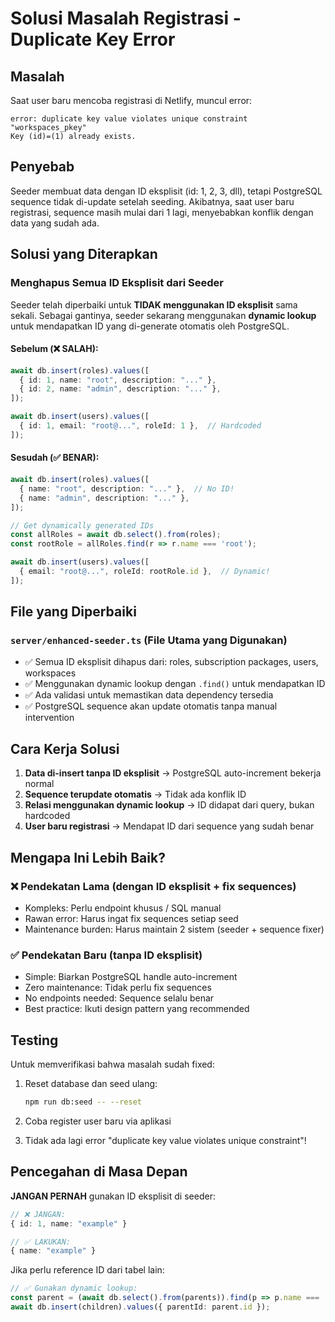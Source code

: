 # Solusi Masalah Registrasi - Duplicate Key Error

## Masalah
Saat user baru mencoba registrasi di Netlify, muncul error:
```
error: duplicate key value violates unique constraint "workspaces_pkey"
Key (id)=(1) already exists.
```

## Penyebab
Seeder membuat data dengan ID eksplisit (id: 1, 2, 3, dll), tetapi PostgreSQL sequence tidak di-update setelah seeding. Akibatnya, saat user baru registrasi, sequence masih mulai dari 1 lagi, menyebabkan konflik dengan data yang sudah ada.

## Solusi yang Diterapkan

### Menghapus Semua ID Eksplisit dari Seeder

Seeder telah diperbaiki untuk **TIDAK menggunakan ID eksplisit** sama sekali. Sebagai gantinya, seeder sekarang menggunakan **dynamic lookup** untuk mendapatkan ID yang di-generate otomatis oleh PostgreSQL.

#### Sebelum (❌ SALAH):
```typescript
await db.insert(roles).values([
  { id: 1, name: "root", description: "..." },
  { id: 2, name: "admin", description: "..." },
]);

await db.insert(users).values([
  { id: 1, email: "root@...", roleId: 1 },  // Hardcoded
]);
```

#### Sesudah (✅ BENAR):
```typescript
await db.insert(roles).values([
  { name: "root", description: "..." },  // No ID!
  { name: "admin", description: "..." },
]);

// Get dynamically generated IDs
const allRoles = await db.select().from(roles);
const rootRole = allRoles.find(r => r.name === 'root');

await db.insert(users).values([
  { email: "root@...", roleId: rootRole.id },  // Dynamic!
]);
```

## File yang Diperbaiki

### `server/enhanced-seeder.ts` (File Utama yang Digunakan)
- ✅ Semua ID eksplisit dihapus dari: roles, subscription packages, users, workspaces
- ✅ Menggunakan dynamic lookup dengan `.find()` untuk mendapatkan ID
- ✅ Ada validasi untuk memastikan data dependency tersedia
- ✅ PostgreSQL sequence akan update otomatis tanpa manual intervention

## Cara Kerja Solusi

1. **Data di-insert tanpa ID eksplisit** → PostgreSQL auto-increment bekerja normal
2. **Sequence terupdate otomatis** → Tidak ada konflik ID
3. **Relasi menggunakan dynamic lookup** → ID didapat dari query, bukan hardcoded
4. **User baru registrasi** → Mendapat ID dari sequence yang sudah benar

## Mengapa Ini Lebih Baik?

### ❌ Pendekatan Lama (dengan ID eksplisit + fix sequences)
- Kompleks: Perlu endpoint khusus / SQL manual
- Rawan error: Harus ingat fix sequences setiap seed
- Maintenance burden: Harus maintain 2 sistem (seeder + sequence fixer)

### ✅ Pendekatan Baru (tanpa ID eksplisit)
- Simple: Biarkan PostgreSQL handle auto-increment
- Zero maintenance: Tidak perlu fix sequences
- No endpoints needed: Sequence selalu benar
- Best practice: Ikuti design pattern yang recommended

## Testing
Untuk memverifikasi bahwa masalah sudah fixed:

1. Reset database dan seed ulang:
   ```bash
   npm run db:seed -- --reset
   ```

2. Coba register user baru via aplikasi

3. Tidak ada lagi error "duplicate key value violates unique constraint"!

## Pencegahan di Masa Depan

**JANGAN PERNAH** gunakan ID eksplisit di seeder:

```typescript
// ❌ JANGAN:
{ id: 1, name: "example" }

// ✅ LAKUKAN:
{ name: "example" }
```

Jika perlu reference ID dari tabel lain:

```typescript
// ✅ Gunakan dynamic lookup:
const parent = (await db.select().from(parents)).find(p => p.name === 'example');
await db.insert(children).values({ parentId: parent.id });
```
